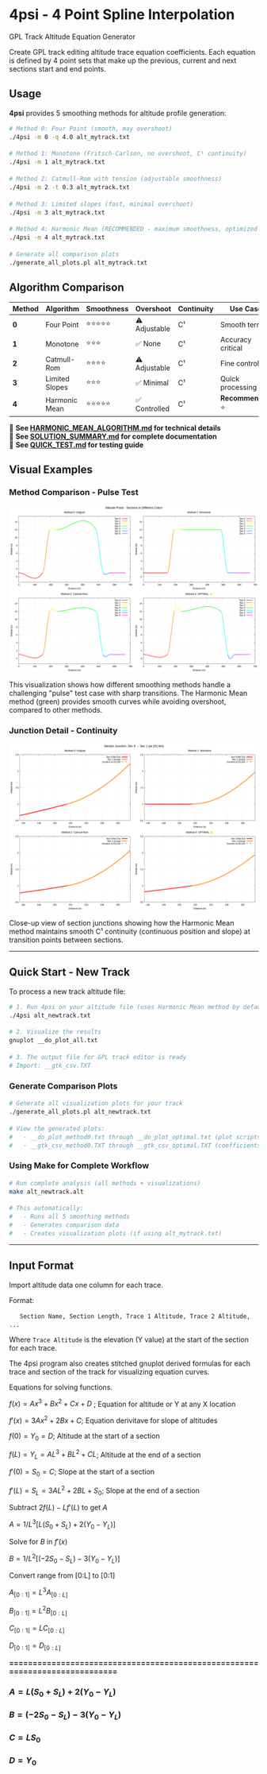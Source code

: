 # 4psi - 4 Point Spline Interpolation

GPL Track Altitude Equation Generator

Create GPL track editing altitude trace equation coefficients. Each equation is defined by 4 point sets that make up the previous, current and next sections start and end points.

## Usage

**4psi** provides 5 smoothing methods for altitude profile generation:

```bash
# Method 0: Four Point (smooth, may overshoot)
./4psi -m 0 -q 4.0 alt_mytrack.txt

# Method 1: Monotone (Fritsch-Carlson, no overshoot, C¹ continuity)
./4psi -m 1 alt_mytrack.txt

# Method 2: Catmull-Rom with tension (adjustable smoothness)
./4psi -m 2 -t 0.3 alt_mytrack.txt

# Method 3: Limited slopes (fast, minimal overshoot)
./4psi -m 3 alt_mytrack.txt

# Method 4: Harmonic Mean (RECOMMENDED - maximum smoothness, optimized overshoot, C¹ continuity)
./4psi -m 4 alt_mytrack.txt

# Generate all comparison plots
./generate_all_plots.pl alt_mytrack.txt
```

## Algorithm Comparison

| Method | Algorithm | Smoothness | Overshoot | Continuity | Use Case |
|--------|-----------|-----------|-----------|------------|----------|
| **0** | Four Point | ⭐⭐⭐⭐⭐ | ⚠️ Adjustable | C¹ | Smooth terrain |
| **1** | Monotone | ⭐⭐⭐ | ✅ None | C¹ | Accuracy critical |
| **2** | Catmull-Rom | ⭐⭐⭐⭐ | ⚠️ Adjustable | C¹ | Fine control |
| **3** | Limited Slopes | ⭐⭐⭐ | ✅ Minimal | C¹ | Quick processing |
| **4** | Harmonic Mean | ⭐⭐⭐⭐⭐ | ✅ Controlled | C¹ | **Recommended** ⭐ |

📖 **See [HARMONIC_MEAN_ALGORITHM.md](HARMONIC_MEAN_ALGORITHM.md) for technical details**  
📖 **See [SOLUTION_SUMMARY.md](SOLUTION_SUMMARY.md) for complete documentation**  
📖 **See [QUICK_TEST.md](QUICK_TEST.md) for testing guide**

## Visual Examples

### Method Comparison - Pulse Test

![Pulse Sections Comparison](pulse_sections.png)

This visualization shows how different smoothing methods handle a challenging "pulse" test case with sharp transitions. The Harmonic Mean method (green) provides smooth curves while avoiding overshoot, compared to other methods.

### Junction Detail - Continuity

![Junction Zoom](zoom_junction.png)

Close-up view of section junctions showing how the Harmonic Mean method maintains smooth C¹ continuity (continuous position and slope) at transition points between sections.

---

## Quick Start - New Track

To process a new track altitude file:

```bash
# 1. Run 4psi on your altitude file (uses Harmonic Mean method by default)
./4psi alt_newtrack.txt

# 2. Visualize the results
gnuplot __do_plot_all.txt

# 3. The output file for GPL track editor is ready
# Import: __gtk_csv.TXT
```

### Generate Comparison Plots

```bash
# Generate all visualization plots for your track
./generate_all_plots.pl alt_newtrack.txt

# View the generated plots:
#   - __do_plot_method0.txt through __do_plot_optimal.txt (plot scripts)
#   - __gtk_csv_method0.TXT through __gtk_csv_optimal.TXT (coefficients)
```

### Using Make for Complete Workflow

```bash
# Run complete analysis (all methods + visualizations)
make alt_newtrack.alt

# This automatically:
#   - Runs all 5 smoothing methods
#   - Generates comparison data
#   - Creates visualization plots (if using alt_mytrack.txt)
```

---

## Input Format

Import altitude data one column for each trace.

Format:

`   Section Name, Section Length, Trace 1 Altitude, Trace 2 Altitude, ...`

Where `Trace Altitude` is the elevation (Y value) at the start of the section for each trace.

The 4psi program also creates stitched gnuplot derived formulas for each trace and section of the track for visualizing equation curves. 


Equations for solving functions. 

$f(x) = Ax^3 + Bx^2 + Cx + D$ ; Equation for altitude or Y at any X location

$f'(x) = 3Ax^2 + 2Bx + C$;  Equation derivitave for slope of altitudes

$f(0) = Y_0 = D$;  Altitude at the start of a section

$f(L) = Y_L = AL^3 + BL^2 + CL$;  Altitude at the end of a section

$f'(0) = S_0 = C$;  Slope at the start of a section

$f'(L) = S_L = 3AL^2 + 2BL + S_0$;   Slope at the end of a section


Subtract $2f(L) - Lf'(L)$ to get $A$

$A = 1/L^3 [L(S_0 + S_L) + 2(Y_0 - Y_L)]$

Solve for $B$ in $f'(x)$

$B = 1/L^2 [(-2S_0 - S_L) - 3(Y_0 - Y_L)]$


Convert range from [0:L] to [0:1]

$A_{[0:1]} = L^3 A_{[0:L]}$

$B_{[0:1]} = L^2 B_{[0:L]}$

$C_{[0:1]} = L C_{[0:L]}$

$D_{[0:1]} = D_{[0:L]}$


**============================================================================**


### **$A = L(S_0 + S_L) + 2(Y_0 - Y_L)$**

### **$B = (-2S_0 - S_L) - 3(Y_0 - Y_L)$**

### **$C = LS_0$**

### **$D = Y_0$**


